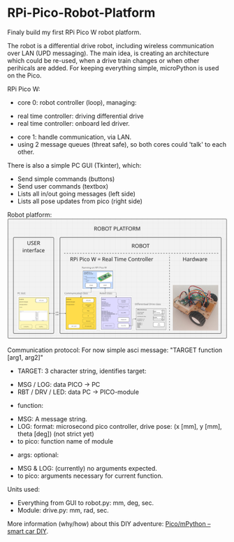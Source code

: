 # RPi-Pico-Robot-Platform

Finaly build my first RPi Pico W robot platform.

The robot is a differential drive robot, including wireless communication over LAN (UPD messaging).
The main idea, is creating an architecture which could be re-used, when a drive train changes or when other perihicals are added.
For keeping everything simple, microPython is used on the Pico.

RPi Pico W:
* core 0: robot controller (loop), managing:
- real time controller: driving differential drive
- real time controller: onboard led driver.
* core 1: handle communication, via LAN.
* using 2 message queues (threat safe), so both cores could 'talk' to each other.

There is also a simple PC GUI (Tkinter), which:
* Send simple commands (buttons)
* Send user commands (textbox)
* Lists all in/out going messages (left side)
* Lists all pose updates from pico (right side)

Robot platform:
![Screenshot robot platform.](/pics/RPi_Pico-W_Software_Architecture2.png)

Communication protocol:
For now simple asci message: "TARGET function [arg1, arg2]"
* TARGET: 3 character string, identifies target:
- MSG / LOG: data PICO → PC
- RBT / DRV / LED: data PC → PICO-module
* function:
- MSG: A message string.
- LOG: format: microsecond pico controller, drive pose: (x [mm], y [mm], theta [deg]) (not strict yet)
- to pico: function name of module
* args: optional:
- MSG & LOG: (currently) no arguments expected.
- to pico: arguments necessary for current function.

Units used:
* Everything from GUI to robot.py: mm, deg, sec.
* Module: drive.py: mm, rad, sec.

More information (why/how) about this DIY adventure: [Pico/mPython – smart car DIY](https://retrobuildingtoys.nl/2024/rpi-pico-smart-car/).
